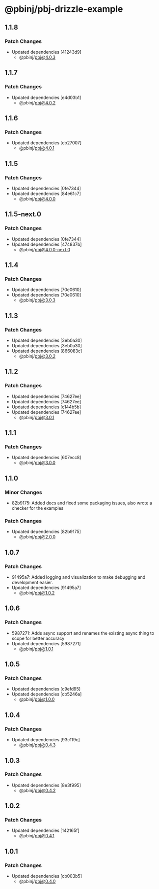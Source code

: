 # @pbinj/pbj-drizzle-example

## 1.1.8

### Patch Changes

- Updated dependencies [41243d9]
  - @pbinj/pbj@4.0.3

## 1.1.7

### Patch Changes

- Updated dependencies [e4d03b1]
  - @pbinj/pbj@4.0.2

## 1.1.6

### Patch Changes

- Updated dependencies [eb27007]
  - @pbinj/pbj@4.0.1

## 1.1.5

### Patch Changes

- Updated dependencies [0fe7344]
- Updated dependencies [84e61c7]
  - @pbinj/pbj@4.0.0

## 1.1.5-next.0

### Patch Changes

- Updated dependencies [0fe7344]
- Updated dependencies [474837b]
  - @pbinj/pbj@4.0.0-next.0

## 1.1.4

### Patch Changes

- Updated dependencies [70e0610]
- Updated dependencies [70e0610]
  - @pbinj/pbj@3.0.3

## 1.1.3

### Patch Changes

- Updated dependencies [3eb0a30]
- Updated dependencies [3eb0a30]
- Updated dependencies [866083c]
  - @pbinj/pbj@3.0.2

## 1.1.2

### Patch Changes

- Updated dependencies [74627ee]
- Updated dependencies [74627ee]
- Updated dependencies [c144b5b]
- Updated dependencies [74627ee]
  - @pbinj/pbj@3.0.1

## 1.1.1

### Patch Changes

- Updated dependencies [607ecc8]
  - @pbinj/pbj@3.0.0

## 1.1.0

### Minor Changes

- 82b9175: Added docs and fixed some packaging issues, also wrote a checker for the examples

### Patch Changes

- Updated dependencies [82b9175]
  - @pbinj/pbj@2.0.0

## 1.0.7

### Patch Changes

- 91495a7: Added logging and visualization to make debugging and development easier.
- Updated dependencies [91495a7]
  - @pbinj/pbj@1.0.2

## 1.0.6

### Patch Changes

- 5987271: Adds async support and renames the existing async thing to scope for better accuracy
- Updated dependencies [5987271]
  - @pbinj/pbj@1.0.1

## 1.0.5

### Patch Changes

- Updated dependencies [c9efd95]
- Updated dependencies [cb5246a]
  - @pbinj/pbj@1.0.0

## 1.0.4

### Patch Changes

- Updated dependencies [93c119c]
  - @pbinj/pbj@0.4.3

## 1.0.3

### Patch Changes

- Updated dependencies [8e3f995]
  - @pbinj/pbj@0.4.2

## 1.0.2

### Patch Changes

- Updated dependencies [142165f]
  - @pbinj/pbj@0.4.1

## 1.0.1

### Patch Changes

- Updated dependencies [cb003b5]
  - @pbinj/pbj@0.4.0
